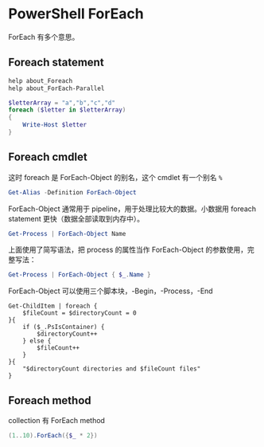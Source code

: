 # PowerShell ForEach

ForEach 有多个意思。

## Foreach statement

```powershell
help about_Foreach
help about_ForEach-Parallel
```

```powershell
$letterArray = "a","b","c","d"
foreach ($letter in $letterArray)
{
    Write-Host $letter
}
```

## Foreach cmdlet

这时 foreach 是 ForEach-Object 的别名，这个 cmdlet 有一个别名 `%`

```powershell
Get-Alias -Definition ForEach-Object
```

ForEach-Object 通常用于 pipeline，用于处理比较大的数据。小数据用 foreach statement 更快（数据全部读取到内存中）。

```powershell
Get-Process | ForEach-Object Name
```

上面使用了简写语法，把 process 的属性当作 ForEach-Object 的参数使用，完整写法：

```powershell
Get-Process | ForEach-Object { $_.Name }
```

ForEach-Object 可以使用三个脚本块，-Begin，-Process，-End

```
Get-ChildItem | foreach {
    $fileCount = $directoryCount = 0
}{
    if ($_.PsIsContainer) {
        $directoryCount++
    } else {
        $fileCount++
    }
}{
    "$directoryCount directories and $fileCount files"
}

```

## Foreach method

collection 有 ForEach method

```powershell
(1..10).ForEach({$_ * 2})
```
